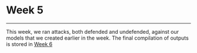 # Week 5
---
This week, we ran attacks, both defended and undefended, against our models that we created earlier in the week. The final compilation of outputs is stored in [Week 6](/Week%206/README.md)
